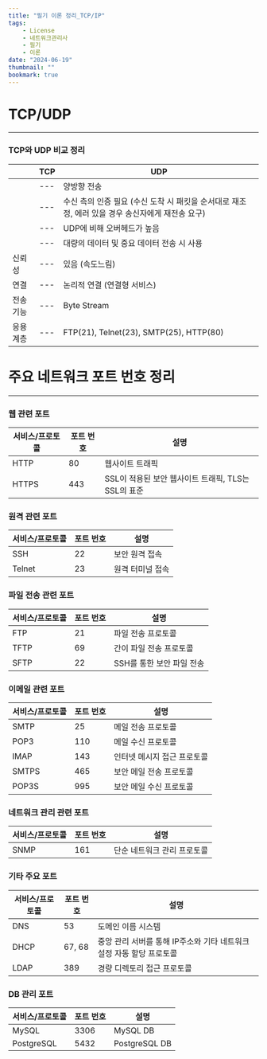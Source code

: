 ```yaml
---
title: "필기 이론 정리_TCP/IP"
tags:
    - License
    - 네트워크관리사
    - 필기
    - 이론
date: "2024-06-19"
thumbnail: ""
bookmark: true
---
```



# TCP/UDP
---

### TCP와 UDP 비교 정리

| |TCP|UDP|
|---|---|---|
| |---|양방향 전송|단방향 전송 (일반향성)|
| |---|수신 측의 인증 필요 (수신 도착 시 패킷을 순서대로 재조정, 에러 있을 경우 송신자에게 재전송 요구)|수신 측의 인증 불필요|
| |---|UDP에 비해 오버헤드가 높음|최소한의 오버헤드를 갖는 작은 헤더를 가짐|
| |---|대량의 데이터 및 중요 데이터 전송 시 사용|단순 메시지 전송|
|신뢰성|---|있음 (속도느림)|없음 (속도빠름)|
|연결|---|논리적 연결 (연결형 서비스)|비논리적 연결 (비연결형 서비스)|
|전송기능|---|Byte Stream|Datagram|
|응용계층|---|FTP(21), Telnet(23), SMTP(25), HTTP(80)|DNS(53), SNMP(161), TFTP(69), NFS|



# 주요 네트워크 포트 번호 정리
---

### 웹 관련 포트

|서비스/프로토콜|포트 번호|설명|
|---|---|---|
|HTTP|80|웹사이트 트래픽|
|HTTPS|443|SSL이 적용된 보안 웹사이트 트래픽, TLS는 SSL의 표준|

### 원격 관련 포트

|서비스/프로토콜|포트 번호|설명|
|---|---|---|
|SSH|22|보안 원격 접속|
|Telnet|23|원격 터미널 접속|

### 파일 전송 관련 포트

|서비스/프로토콜|포트 번호|설명|
|---|---|---|
|FTP|21|파일 전송 프로토콜|
|TFTP|69|간이 파일 전송 프로토콜|
|SFTP|22|SSH를 통한 보안 파일 전송|

### 이메일 관련 포트

|서비스/프로토콜|포트 번호|설명|
|---|---|---|
|SMTP|25|메일 전송 프로토콜|
|POP3|110|메일 수신 프로토콜|
|IMAP|143|인터넷 메시지 접근 프로토콜|
|SMTPS|465|보안 메일 전송 프로토콜|
|POP3S|995|보안 메일 수신 프로토콜|

### 네트워크 관리 관련 포트

|서비스/프로토콜|포트 번호|설명|
|---|---|---|
|SNMP|161|단순 네트워크 관리 프로토콜|

### 기타 주요 포트

|서비스/프로토콜|포트 번호|설명|
|---|---|---|
|DNS|53|도메인 이름 시스템|
|DHCP|67, 68|중앙 관리 서버를 통해 IP주소와 기타 네트워크 설정 자동 할당 프로토콜|
|LDAP|389|경량 디렉토리 접근 프로토콜|

### DB 관리 포트

|서비스/프로토콜|포트 번호|설명|
|---|---|---|
|MySQL|3306|MySQL DB|
|PostgreSQL|5432|PostgreSQL DB|


